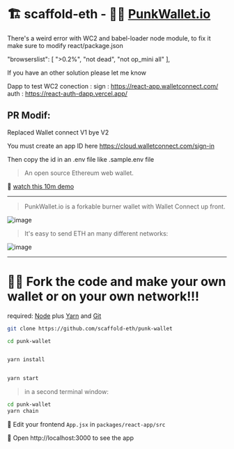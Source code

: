 # 🏗 scaffold-eth - 🧑‍🎤 [PunkWallet.io](https://PunkWallet.io)

There's a weird error with WC2 and babel-loader node module, 
to fix it make sure to modify react/package.json 

 "browserslist": [
    ">0.2%",
    "not dead",
    "not op_mini all"
  ],

If you have an other solution please let me know 


Dapp to test WC2 conection : 
sign : https://react-app.walletconnect.com/
auth : https://react-auth-dapp.vercel.app/
## PR Modif:
Replaced Wallet connect V1 bye V2

You must create an app ID here https://cloud.walletconnect.com/sign-in

Then copy the id in an .env file like .sample.env file


> An open source Ethereum web wallet.

🎥 [watch this 10m demo](https://youtu.be/lYRd1k1RBAQ)

---

> PunkWallet.io is a forkable burner wallet with Wallet Connect up front. 

![image](https://user-images.githubusercontent.com/2653167/153722202-5368187d-4189-499e-94a3-1ee41596f445.png)



> It's easy to send ETH an many different networks:

![image](https://user-images.githubusercontent.com/2653167/153722191-e0e99867-2724-489d-a2a6-d471a580cc24.png)


---

# 🏃‍♀️ Fork the code and make your own wallet or on your own network!!!

required: [Node](https://nodejs.org/dist/latest-v12.x/) plus [Yarn](https://classic.yarnpkg.com/en/docs/install/) and [Git](https://git-scm.com/downloads)


```bash
git clone https://github.com/scaffold-eth/punk-wallet

cd punk-wallet
```

```bash

yarn install

```

```bash

yarn start

```

> in a second terminal window:

```bash
cd punk-wallet
yarn chain

```

📝 Edit your frontend `App.jsx` in `packages/react-app/src`

📱 Open http://localhost:3000 to see the app
